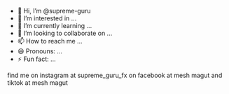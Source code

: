 - 👋 Hi, I’m @supreme-guru
- 👀 I’m interested in ...
- 🌱 I’m currently learning ...
- 💞️ I’m looking to collaborate on ...
- 📫 How to reach me ...
- 😄 Pronouns: ...
- ⚡ Fun fact: ...

<!---
supreme-guru/supreme-guru is a ✨ special ✨ repository because its `README.md` (this file) appears on your GitHub profile.
You can click the Preview link to take a look at your changes.
--->
find me on instagram at supreme_guru_fx on facebook at mesh magut and tiktok at mesh magut
